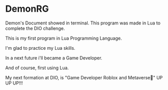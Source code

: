 # DemonRG
Demon's Document showed in terminal. This program was made in Lua to complete the DIO challenge.

This is my first program in Lua Programming Language.

I'm glad to practice my Lua skills.

In a next future i'll became a Game Developer.

And of course, first using Lua.

My next formation at DIO, is "Game Developer Roblox and Metaverse🫶" UP UP UP!!!


